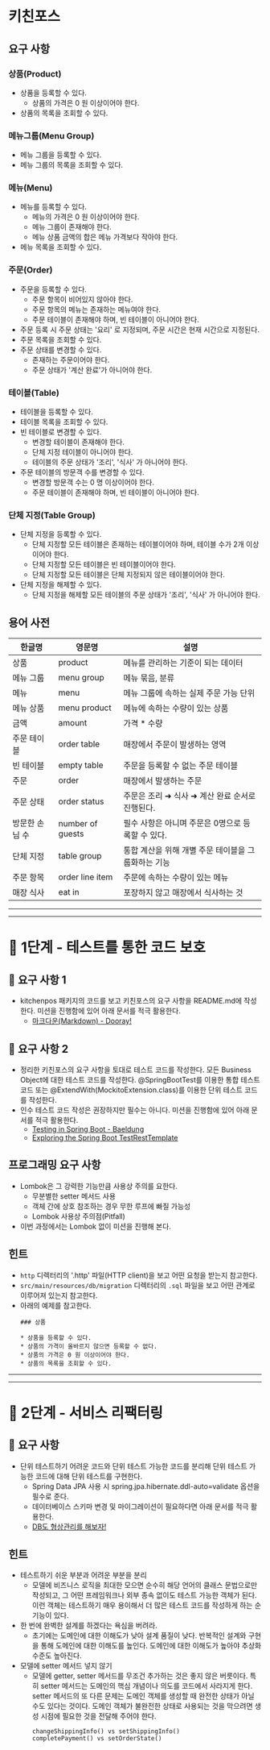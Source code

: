 # 키친포스

## 요구 사항

### 상품(Product)
* 상품을 등록할 수 있다.
  * 상품의 가격은 0 원 이상이어야 한다.
* 상품의 목록을 조회할 수 있다.

### 메뉴그룹(Menu Group)
* 메뉴 그룹을 등록할 수 있다.
* 메뉴 그룹의 목록을 조회할 수 있다.

### 메뉴(Menu)
* 메뉴를 등록할 수 있다.
  * 메뉴의 가격은 0 원 이상이어야 한다.
  * 메뉴 그룹이 존재해야 한다.
  * 메뉴 상품 금액의 합은 메뉴 가격보다 작아야 한다.
* 메뉴 목록을 조회할 수 있다.

### 주문(Order)
* 주문을 등록할 수 있다.
  * 주문 항목이 비어있지 않아야 한다.
  * 주문 항목의 메뉴는 존재하는 메뉴여야 한다.
  * 주문 테이블이 존재해야 하며, 빈 테이블이 아니어야 한다.
* 주문 등록 시 주문 상태는 '요리' 로 지정되며, 주문 시간은 현재 시간으로 지정된다.
* 주문 목록을 조회할 수 있다.
* 주문 상태를 변경할 수 있다.
  * 존재하는 주문이어야 한다.
  * 주문 상태가 '계산 완료'가 아니어야 한다.

### 테이블(Table)
* 테이블을 등록할 수 있다.
* 테이블 목록을 조회할 수 있다.
* 빈 테이블로 변경할 수 있다.
  * 변경할 테이블이 존재해야 한다.
  * 단체 지정 테이블이 아니어야 한다.
  * 테이블의 주문 상태가 '조리', '식사' 가 아니어야 한다.
* 주문 테이블의 방문객 수를 변경할 수 있다.
  * 변경할 방문객 수는 0 명 이상이어야 한다.
  * 주문 테이블이 존재해야 하며, 빈 테이블이 아니어야 한다.

### 단체 지정(Table Group)
* 단체 지정을 등록할 수 있다.
  * 단체 지정할 모든 테이블은 존재하는 테이블이어야 하며, 테이블 수가 2개 이상이어야 한다.
  * 단체 지정할 모든 테이블은 빈 테이블이어야 한다.
  * 단체 지정할 모든 테이블은 단체 지정되지 않은 테이블이어야 한다.
* 단체 지정을 해제할 수 있다.
  * 단체 지정을 해제할 모든 테이블의 주문 상태가 '조리', '식사' 가 아니어야 한다.

## 용어 사전

| 한글명 | 영문명 | 설명 |
| --- | --- | --- |
| 상품 | product | 메뉴를 관리하는 기준이 되는 데이터 |
| 메뉴 그룹 | menu group | 메뉴 묶음, 분류 |
| 메뉴 | menu | 메뉴 그룹에 속하는 실제 주문 가능 단위 |
| 메뉴 상품 | menu product | 메뉴에 속하는 수량이 있는 상품 |
| 금액 | amount | 가격 * 수량 |
| 주문 테이블 | order table | 매장에서 주문이 발생하는 영역 |
| 빈 테이블 | empty table | 주문을 등록할 수 없는 주문 테이블 |
| 주문 | order | 매장에서 발생하는 주문 |
| 주문 상태 | order status | 주문은 조리 ➜ 식사 ➜ 계산 완료 순서로 진행된다. |
| 방문한 손님 수 | number of guests | 필수 사항은 아니며 주문은 0명으로 등록할 수 있다. |
| 단체 지정 | table group | 통합 계산을 위해 개별 주문 테이블을 그룹화하는 기능 |
| 주문 항목 | order line item | 주문에 속하는 수량이 있는 메뉴 |
| 매장 식사 | eat in | 포장하지 않고 매장에서 식사하는 것 |

---
***
# 🚀 1단계 - 테스트를 통한 코드 보호

## 📄 요구 사항 1
- kitchenpos 패키지의 코드를 보고 키친포스의 요구 사항을 README.md에 작성한다. 미션을 진행함에 있어 아래 문서를 적극 활용한다.
    + [마크다운(Markdown) - Dooray!](https://dooray.com/htmls/guides/markdown_ko_KR.html)
 
## 📄 요구 사항 2
- 정리한 키친포스의 요구 사항을 토대로 테스트 코드를 작성한다. 모든 Business Object에 대한 테스트 코드를 작성한다. @SpringBootTest를 이용한 통합 테스트 코드 또는 @ExtendWith(MockitoExtension.class)를 이용한 단위 테스트 코드를 작성한다.
- 인수 테스트 코드 작성은 권장하지만 필수는 아니다. 미션을 진행함에 있어 아래 문서를 적극 활용한다.
    + [Testing in Spring Boot - Baeldung](https://www.baeldung.com/spring-boot-testing)
    + [Exploring the Spring Boot TestRestTemplate](https://www.baeldung.com/spring-boot-testresttemplate)

## 프로그래밍 요구 사항
- Lombok은 그 강력한 기능만큼 사용상 주의를 요한다.
    + 무분별한 setter 메서드 사용
    + 객체 간에 상호 참조하는 경우 무한 루프에 빠질 가능성
    + Lombok 사용상 주의점(Pitfall)
- 이번 과정에서는 Lombok 없이 미션을 진행해 본다.

## 힌트
- `http` 디렉터리의 '.http' 파일(HTTP client)을 보고 어떤 요청을 받는지 참고한다.
- `src/main/resources/db/migration` 디렉터리의 `.sql` 파일을 보고 어떤 관계로 이루어져 있는지 참고한다.
- 아래의 예제를 참고한다.
    ```
    ### 상품

    * 상품을 등록할 수 있다.
    * 상품의 가격이 올바르지 않으면 등록할 수 없다.
    * 상품의 가격은 0 원 이상이어야 한다.
    * 상품의 목록을 조회할 수 있다.
    ```

---
***
# 🚀 2단계 - 서비스 리팩터링

## 📄 요구 사항
- 단위 테스트하기 어려운 코드와 단위 테스트 가능한 코드를 분리해 단위 테스트 가능한 코드에 대해 단위 테스트를 구현한다.
    + Spring Data JPA 사용 시 spring.jpa.hibernate.ddl-auto=validate 옵션을 필수로 준다.
    + 데이터베이스 스키마 변경 및 마이그레이션이 필요하다면 아래 문서를 적극 활용한다.
    + [DB도 형상관리를 해보자!](https://meetup.toast.com/posts/173)

## 힌트
- 테스트하기 쉬운 부분과 어려운 부분을 분리
    + 모델에 비즈니스 로직을 최대한 모으면 순수히 해당 언어의 클래스 문법으로만 작성되고, 그 어떤 프레임워크나 외부 종속 없이도 테스트 가능한 객체가 된다. 이런 객체는 테스트하기 매우 용이해서 더 많은 테스트 코드를 작성하게 하는 순기능이 있다.
- 한 번에 완벽한 설계를 하겠다는 욕심을 버려라.
    + 초기에는 도메인에 대한 이해도가 낮아 설계 품질이 낮다. 반복적인 설계와 구현을 통해 도메인에 대한 이해도를 높인다. 도메인에 대한 이해도가 높아야 추상화 수준도 높아진다.
- 모델에 setter 메서드 넣지 않기
    + 모델에 getter, setter 메서드를 무조건 추가하는 것은 좋지 않은 버릇이다. 특히 setter 메서드는 도메인의 핵심 개념이나 의도를 코드에서 사라지게 한다. setter 메서드의 또 다른 문제는 도메인 객체를 생성할 때 완전한 상태가 아닐 수도 있다는 것이다. 도메인 객체가 불완전한 상태로 사용되는 것을 막으려면 생성 시점에 필요한 것을 전달해 주어야 한다.
        ```
        changeShippingInfo() vs setShippingInfo()
        completePayment() vs setOrderState()
        ```
